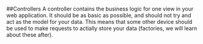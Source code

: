 ##Controllers
A controller contains the business logic for one view in your web application. It should be as basic as possible, and should not try and act as the model for your data. This means that some other device should be used to make requests to actially store your data (factories, we will learn about these after). 